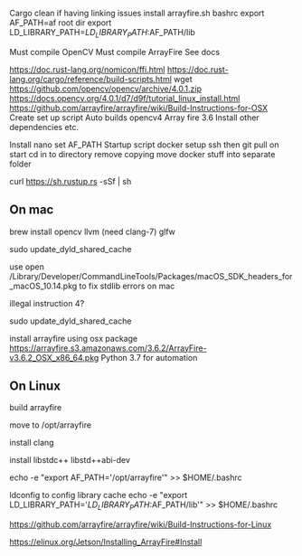 Cargo clean if having linking issues
install arrayfire.sh
bashrc
export AF_PATH=af root dir
export LD_LIBRARY_PATH=$LD_LIBRARY_PATH:$AF_PATH/lib

Must compile OpenCV
Must compile ArrayFire
See docs


https://doc.rust-lang.org/nomicon/ffi.html
https://doc.rust-lang.org/cargo/reference/build-scripts.html
wget https://github.com/opencv/opencv/archive/4.0.1.zip
https://docs.opencv.org/4.0.1/d7/d9f/tutorial_linux_install.html
https://github.com/arrayfire/arrayfire/wiki/Build-Instructions-for-OSX
Create set up script
Auto builds opencv4
Array fire 3.6
Install other dependencies etc.


Install nano set AF_PATH
Startup script docker
setup ssh  then git pull on start cd in to directory remove copying move docker stuff into separate folder

curl https://sh.rustup.rs -sSf | sh


## On mac
brew install opencv llvm (need clang-7) glfw

sudo update_dyld_shared_cache

use open /Library/Developer/CommandLineTools/Packages/macOS_SDK_headers_for_macOS_10.14.pkg
to fix stdlib errors on mac

illegal instruction 4?

sudo update_dyld_shared_cache

install arrayfire using osx package
https://arrayfire.s3.amazonaws.com/3.6.2/ArrayFire-v3.6.2_OSX_x86_64.pkg
Python 3.7 for automation

## On Linux
build arrayfire

move to /opt/arrayfire

install clang

install libstdc++ libstd++abi-dev

echo -e "export AF_PATH='/opt/arrayfire'" >> $HOME/.bashrc

ldconfig to config library cache
echo -e "export LD_LIBRARY_PATH='$LD_LIBRARY_PATH:$AF_PATH/lib'" >> $HOME/.bashrc

https://github.com/arrayfire/arrayfire/wiki/Build-Instructions-for-Linux


https://elinux.org/Jetson/Installing_ArrayFire#Install

